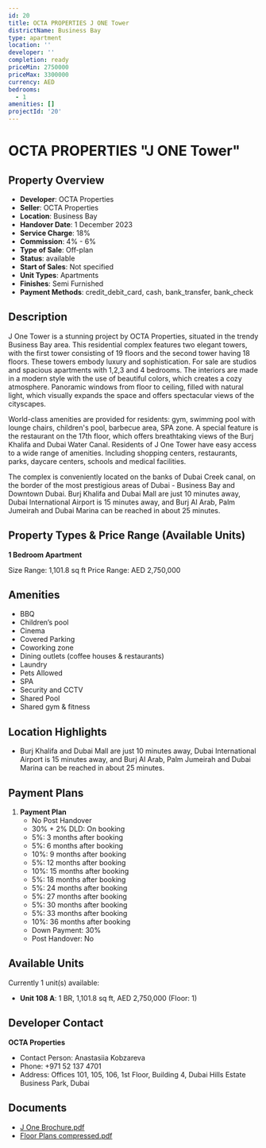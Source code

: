 ```yaml
---
id: 20
title: OCTA PROPERTIES J ONE Tower
districtName: Business Bay
type: apartment
location: ''
developer: ''
completion: ready
priceMin: 2750000
priceMax: 3300000
currency: AED
bedrooms:
  - 1
amenities: []
projectId: '20'
---
```


# OCTA PROPERTIES "J ONE Tower"

## Property Overview
- **Developer**: OCTA Properties
- **Seller**: OCTA Properties
- **Location**: Business Bay
- **Handover Date**: 1 December 2023
- **Service Charge**: 18%
- **Commission**: 4% - 6%
- **Type of Sale**: Off-plan
- **Status**: available
- **Start of Sales**: Not specified
- **Unit Types**: Apartments
- **Finishes**: Semi Furnished
- **Payment Methods**: credit_debit_card, cash, bank_transfer, bank_check

## Description
J One Tower is a stunning project by OCTA Properties, situated in the trendy Business Bay area. This residential complex features two elegant towers, with the first tower consisting of 19 floors and the second tower having 18 floors. These towers embody luxury and sophistication. For sale are studios and spacious apartments with 1,2,3 and 4 bedrooms. The interiors are made in a modern style with the use of beautiful colors, which creates a cozy atmosphere. Panoramic windows from floor to ceiling, filled with natural light, which visually expands the space and offers spectacular views of the cityscapes.

World-class amenities are provided for residents: gym, swimming pool with lounge chairs, children's pool, barbecue area, SPA zone. A special feature is the restaurant on the 17th floor, which offers breathtaking views of the Burj Khalifa and Dubai Water Canal. Residents of J One Tower have easy access to a wide range of amenities. Including shopping centers, restaurants, parks, daycare centers, schools and medical facilities.

The complex is conveniently located on the banks of Dubai Creek canal, on the border of the most prestigious areas of Dubai - Business Bay and Downtown Dubai. Burj Khalifa and Dubai Mall are just 10 minutes away, Dubai International Airport is 15 minutes away, and Burj Al Arab, Palm Jumeirah and Dubai Marina can be reached in about 25 minutes.

## Property Types & Price Range (Available Units)
**1 Bedroom Apartment**

Size Range: 1,101.8 sq ft
Price Range: AED 2,750,000

## Amenities
- BBQ
- Children’s pool
- Cinema
- Covered Parking
- Coworking zone
- Dining outlets  (coffee houses & restaurants)
- Laundry
- Pets Allowed
- SPA
- Security and CCTV
- Shared Pool
- Shared gym & fitness

## Location Highlights
- Burj Khalifa and Dubai Mall are just 10 minutes away, Dubai International Airport is 15 minutes away, and Burj Al Arab, Palm Jumeirah and Dubai Marina can be reached in about 25 minutes.

## Payment Plans
1. **Payment Plan**
   - No Post Handover
   - 30% + 2% DLD: On booking
   - 5%: 3 months after booking
   - 5%: 6 months after booking
   - 10%: 9 months after booking
   - 5%: 12 months after booking
   - 10%: 15 months after booking
   - 5%: 18 months after booking
   - 5%: 24 months after booking
   - 5%: 27 months after booking
   - 5%: 30 months after booking
   - 5%: 33 months after booking
   - 10%: 36 months after booking
   - Down Payment: 30%
   - Post Handover: No

## Available Units
Currently 1 unit(s) available:
- **Unit 108 A**: 1 BR, 1,101.8 sq ft, AED 2,750,000 (Floor: 1)

## Developer Contact
**OCTA Properties**
- Contact Person: Anastasiia Kobzareva
- Phone: +971 52 137 4701
- Address: Offices 101, 105, 106, 1st Floor, Building 4, Dubai Hills Estate Business Park, Dubai

## Documents
- [J One Brochure.pdf](https://cdn.geniemap.net/2023/06/22/nIelSyudzDIUtDW34DWHLrEtRE1zLjrp5mnj0BSm.pdf)
- [Floor Plans compressed.pdf](https://cdn.geniemap.net/2023/06/22/XIfqTekjfdx40LAT6eS9R70oY9KmYYDFgrjy5f5q.pdf)
